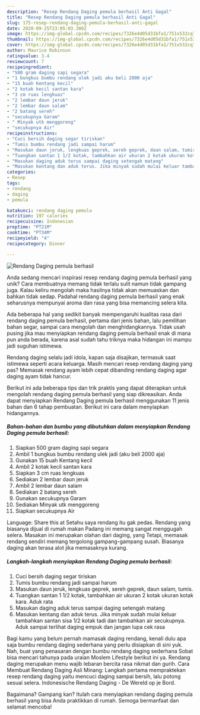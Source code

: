 ```yaml
---
description: "Resep Rendang Daging pemula berhasil Anti Gagal"
title: "Resep Rendang Daging pemula berhasil Anti Gagal"
slug: 175-resep-rendang-daging-pemula-berhasil-anti-gagal
date: 2020-09-25T23:05:03.386Z
image: https://img-global.cpcdn.com/recipes/7326e4d05d31bfa1/751x532cq70/rendang-daging-pemula-berhasil-foto-resep-utama.jpg
thumbnail: https://img-global.cpcdn.com/recipes/7326e4d05d31bfa1/751x532cq70/rendang-daging-pemula-berhasil-foto-resep-utama.jpg
cover: https://img-global.cpcdn.com/recipes/7326e4d05d31bfa1/751x532cq70/rendang-daging-pemula-berhasil-foto-resep-utama.jpg
author: Maurice Robinson
ratingvalue: 3.4
reviewcount: 7
recipeingredient:
- "500 gram daging sapi segara"
- "1 bungkus bumbu rendang ulek jadi aku beli 2000 aja"
- "15 buah Kentang kecil"
- "2 kotak kecil santan kara"
- "3 cm ruas lengkuas"
- "2 lembar daun jeruk"
- "2 lembar daun salam"
- "2 batang sereh"
- "secukupnya Garam"
- " Minyak utk menggoreng"
- "secukupnya Air"
recipeinstructions:
- "Cuci bersih daging segar tiriskan"
- "Tumis bumbu rendang jadi sampai harum"
- "Masukan daun jeruk, lengkuas geprek, sereh geprek, daun salam, tumis."
- "Tuangkan santan 1 1/2 kotak, tambahkan air ukuran 2 kotak ukuran kotak kara. Aduk rata"
- "Masukan daging aduk terus sampai daging setengah matang"
- "Masukan kentang dan aduk terus. Jika minyak sudah mulai keluar tambahkan santan sisa 1/2 kotak tadi dan tambahkan air secukupnya. Aduk sampai terlihat daging empuk dan jangan lupa cek rasa"
categories:
- Resep
tags:
- rendang
- daging
- pemula

katakunci: rendang daging pemula 
nutrition: 197 calories
recipecuisine: Indonesian
preptime: "PT21M"
cooktime: "PT34M"
recipeyield: "4"
recipecategory: Dinner

---
```



![Rendang Daging pemula berhasil](https://img-global.cpcdn.com/recipes/7326e4d05d31bfa1/751x532cq70/rendang-daging-pemula-berhasil-foto-resep-utama.jpg)

Anda sedang mencari inspirasi resep rendang daging pemula berhasil yang unik? Cara membuatnya memang tidak terlalu sulit namun tidak gampang juga. Kalau keliru mengolah maka hasilnya tidak akan memuaskan dan bahkan tidak sedap. Padahal rendang daging pemula berhasil yang enak seharusnya mempunyai aroma dan rasa yang bisa memancing selera kita.

Ada beberapa hal yang sedikit banyak mempengaruhi kualitas rasa dari rendang daging pemula berhasil, pertama dari jenis bahan, lalu pemilihan bahan segar, sampai cara mengolah dan menghidangkannya. Tidak usah pusing jika mau menyiapkan rendang daging pemula berhasil enak di mana pun anda berada, karena asal sudah tahu triknya maka hidangan ini mampu jadi suguhan istimewa.

Rendang daging selalu jadi idola, kapan saja disajikan, termasuk saat istimewa seperti acara keluarga. Masih mencari resep rendang daging yang pas? Memasak rendang ayam lebih cepat dibanding rendang daging agar daging ayam tidak hancur.


Berikut ini ada beberapa tips dan trik praktis yang dapat diterapkan untuk mengolah rendang daging pemula berhasil yang siap dikreasikan. Anda dapat menyiapkan Rendang Daging pemula berhasil menggunakan 11 jenis bahan dan 6 tahap pembuatan. Berikut ini cara dalam menyiapkan hidangannya.

<!--inarticleads1-->

##### Bahan-bahan dan bumbu yang dibutuhkan dalam menyiapkan Rendang Daging pemula berhasil:

1. Siapkan 500 gram daging sapi segara
1. Ambil 1 bungkus bumbu rendang ulek jadi (aku beli 2000 aja)
1. Gunakan 15 buah Kentang kecil
1. Ambil 2 kotak kecil santan kara
1. Siapkan 3 cm ruas lengkuas
1. Sediakan 2 lembar daun jeruk
1. Ambil 2 lembar daun salam
1. Sediakan 2 batang sereh
1. Gunakan secukupnya Garam
1. Sediakan  Minyak utk menggoreng
1. Siapkan secukupnya Air


Language: Share this at Setahu saya rendang itu gak pedas. Rendang yang biasanya dijual di rumah makan Padang ini memang sangat menggugah selera. Masakan ini merupakan olahan dari daging, yang Tetapi, memasak rendang sendiri memang tergolong gampang-gampang susah. Biasanya daging akan terasa alot jika memasaknya kurang. 

<!--inarticleads2-->

##### Langkah-langkah menyiapkan Rendang Daging pemula berhasil:

1. Cuci bersih daging segar tiriskan
1. Tumis bumbu rendang jadi sampai harum
1. Masukan daun jeruk, lengkuas geprek, sereh geprek, daun salam, tumis.
1. Tuangkan santan 1 1/2 kotak, tambahkan air ukuran 2 kotak ukuran kotak kara. Aduk rata
1. Masukan daging aduk terus sampai daging setengah matang
1. Masukan kentang dan aduk terus. Jika minyak sudah mulai keluar tambahkan santan sisa 1/2 kotak tadi dan tambahkan air secukupnya. Aduk sampai terlihat daging empuk dan jangan lupa cek rasa


Bagi kamu yang belum pernah mamasak daging rendang, kenali dulu apa saja bumbu rendang daging sederhana yang perlu disiapkan di sini yuk. Nah, buat yang penasaran dengan bumbu rendang daging sederhana Sobat bisa mencari tahunya pada uraian Moslem Lifestyle berikut ini ya. Rendang daging merupakan menu wajib lebaran bercita rasa nikmat dan gurih. Cara Membuat Rendang Daging Asli Minang: Langkah pertama mempraktekan resep rendang daging yaitu mencuci daging sampai bersih, lalu potong sesuai selera. Indonesische Rendang Daging - De Wereld op je Bord. 

Bagaimana? Gampang kan? Itulah cara menyiapkan rendang daging pemula berhasil yang bisa Anda praktikkan di rumah. Semoga bermanfaat dan selamat mencoba!
